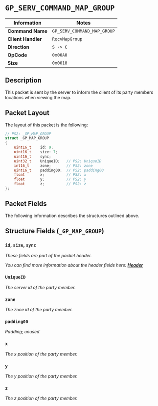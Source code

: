 # `GP_SERV_COMMAND_MAP_GROUP`

| Information               | Notes |
|---                        |---    |
| **Command Name**          | `GP_SERV_COMMAND_MAP_GROUP` |
| **Client Handler**        | `RecvMapGroup` |
| **Direction**             | `S -> C` |
| **OpCode**                | `0x00A0` |
| **Size**                  | `0x0018` |

## Description

This packet is sent by the server to inform the client of its party members locations when viewing the map.

## Packet Layout

The layout of this packet is the following:

```cpp
// PS2: _GP_MAP_GROUP
struct _GP_MAP_GROUP
{
    uint16_t    id: 9;
    uint16_t    size: 7;
    uint16_t    sync;
    uint32_t    UniqueID;   // PS2: UniqueID
    int16_t     zone;       // PS2: zone
    uint16_t    padding00;  // PS2: padding00
    float       x;          // PS2: x
    float       y;          // PS2: y
    float       z;          // PS2: z
};
```

## Packet Fields

The following information describes the structures outlined above.

## Structure Fields (`_GP_MAP_GROUP`)

### `id`, `size`, `sync`

_These fields are part of the packet header._

_You can find more information about the header fields here: [**Header**](/world/HEADER.md)_

### `UniqueID`

_The server id of the party member._

### `zone`

_The zone id of the party member._

### `padding00`

_Padding; unused._

### `x`

_The x position of the party member._

### `y`

_The y position of the party member._

### `z`

_The z position of the party member._
